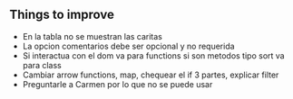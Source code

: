 ## Things to improve

- En la tabla no se muestran las caritas
- La opcion comentarios debe ser opcional y no requerida
- Si interactua con el dom va para functions si son metodos tipo sort va para class
- Cambiar arrow functions, map, chequear el if 3 partes, explicar filter
- Preguntarle a Carmen por lo que no se puede usar
